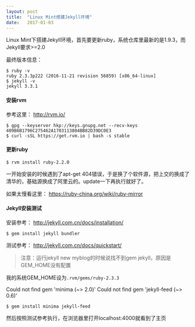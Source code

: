```yaml
---
layout:	post
title:	"Linux Mint搭建Jekyll环境"
date:	2017-01-03
---
```

Linux Mint下搭建Jekyll环境，首先要更新ruby，系统仓库里最新的是1.9.3，而Jekyll要求>=2.0

最终版本信息：
```
$ ruby -v
ruby 2.3.3p222 (2016-11-21 revision 56859) [x86_64-linux]
$ jekyll -v
jekyll 3.3.1
```

#### 安装rvm 

参考这里： http://rvm.io/

```
$ gpg --keyserver hkp://keys.gnupg.net --recv-keys 409B6B1796C275462A1703113804BB82D39DC0E3
$ curl -sSL https://get.rvm.io | bash -s stable
```

#### 更新ruby

```
$ rvm install ruby-2.2.0
```

一开始安装的时候遇到了apt-get 404错误，于是换了个软件源，把上交的换成了清华的，基础源换成了阿里云的。update一下再执行就好了。

如果太慢看这里： https://ruby-china.org/wiki/ruby-mirror


#### Jekyll安装测试

安装参考： http://jekyll.com.cn/docs/installation/

```
$ gem install jekyll bundler
```

测试参考： http://jekyll.com.cn/docs/quickstart/

>注意：运行jekyll new myblog的时候说找不到gem jekyll，原因是GEM_HOME没有配置

我的系统GEM_HOME设为`.rvm/gems/ruby-2.3.3`

Could not find gem 'minima (~> 2.0)'
Could not find gem 'jekyll-feed (~> 0.6)'

```
$ gem install minima jekyll-feed
```

然后按照测试参考执行，在浏览器里打开localhost:4000就看到了主页

